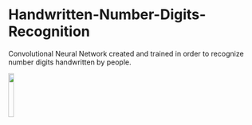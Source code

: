 # Handwritten-Number-Digits-Recognition
Convolutional Neural Network created and trained in order to recognize number digits handwritten by people.

<img src="https://user-images.githubusercontent.com/40379856/45923579-11a67800-be9f-11e8-90e1-3083f66f4ab5.gif" width="15%"></img> 
